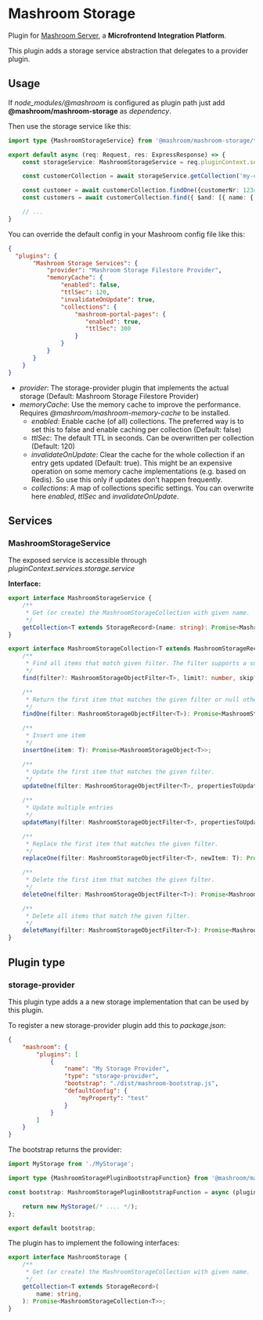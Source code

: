 
# Mashroom Storage

Plugin for [Mashroom Server](https://www.mashroom-server.com), a **Microfrontend Integration Platform**.

This plugin adds a storage service abstraction that delegates to a provider plugin.

## Usage

If *node_modules/@mashroom* is configured as plugin path just add **@mashroom/mashroom-storage** as *dependency*.

Then use the storage service like this:

```ts
import type {MashroomStorageService} from '@mashroom/mashroom-storage/type-definitions';

export default async (req: Request, res: ExpressResponse) => {
    const storageService: MashroomStorageService = req.pluginContext.services.storage.service;

    const customerCollection = await storageService.getCollection('my-collection');

    const customer = await customerCollection.findOne({customerNr: 1234567});
    const customers = await customerCollection.find({ $and: [{ name: { $regex: 'jo.*' } }, { visits: { $gt: 10 } }], 20, 10, { visits: 'desc' });

    // ...
}
```

You can override the default config in your Mashroom config file like this:

```json
{
  "plugins": {
       "Mashroom Storage Services": {
           "provider": "Mashroom Storage Filestore Provider",
           "memoryCache": {
               "enabled": false,
               "ttlSec": 120,
               "invalidateOnUpdate": true,
               "collections": {
                   "mashroom-portal-pages": {
                      "enabled": true,
                      "ttlSec": 300
                   }
               }
           }
       }
    }
}
```

 * _provider_: The storage-provider plugin that implements the actual storage (Default: Mashroom Storage Filestore Provider)
 * _memoryCache_: Use the memory cache to improve the performance. Requires *@mashroom/mashroom-memory-cache* to be installed.
     * _enabled_: Enable cache (of all) collections. The preferred way is to set this to false and enable caching per collection (Default: false)
     * _ttlSec_: The default TTL in seconds. Can be overwritten per collection (Default: 120)
     + _invalidateOnUpdate_: Clear the cache for the whole collection if an entry gets updated (Default: true).
       This might be an expensive operation on some memory cache implementations (e.g. based on Redis). So use this only
       if updates don't happen frequently.
     * _collections_: A map of collections specific settings. You can overwrite here _enabled_, _ttlSec_ and _invalidateOnUpdate_.

## Services

### MashroomStorageService

The exposed service is accessible through _pluginContext.services.storage.service_

**Interface:**

```ts
export interface MashroomStorageService {
    /**
     * Get (or create) the MashroomStorageCollection with given name.
     */
    getCollection<T extends StorageRecord>(name: string): Promise<MashroomStorageCollection<T>>;
}

export interface MashroomStorageCollection<T extends MashroomStorageRecord> {
    /**
     * Find all items that match given filter. The filter supports a subset of Mongo's filter operations (like $gt, $regex, ...).
     */
    find(filter?: MashroomStorageObjectFilter<T>, limit?: number, skip?: number, sort?: MashroomStorageSort<T>): Promise<MashroomStorageSearchResult<T>>;

    /**
     * Return the first item that matches the given filter or null otherwise.
     */
    findOne(filter: MashroomStorageObjectFilter<T>): Promise<MashroomStorageObject<T> | null | undefined>;

    /**
     * Insert one item
     */
    insertOne(item: T): Promise<MashroomStorageObject<T>>;

    /**
     * Update the first item that matches the given filter.
     */
    updateOne(filter: MashroomStorageObjectFilter<T>, propertiesToUpdate: Partial<MashroomStorageObject<T>>): Promise<MashroomStorageUpdateResult>;

    /**
     * Update multiple entries
     */
    updateMany(filter: MashroomStorageObjectFilter<T>, propertiesToUpdate: Partial<MashroomStorageObject<T>>): Promise<MashroomStorageUpdateResult>;

    /**
     * Replace the first item that matches the given filter.
     */
    replaceOne(filter: MashroomStorageObjectFilter<T>, newItem: T): Promise<MashroomStorageUpdateResult>;

    /**
     * Delete the first item that matches the given filter.
     */
    deleteOne(filter: MashroomStorageObjectFilter<T>): Promise<MashroomStorageDeleteResult>;

    /**
     * Delete all items that match the given filter.
     */
    deleteMany(filter: MashroomStorageObjectFilter<T>): Promise<MashroomStorageDeleteResult>;
}
```

## Plugin type

### storage-provider

This plugin type adds a a new storage implementation that can be used by this plugin.

To register a new storage-provider plugin add this to _package.json_:

```json
{
    "mashroom": {
        "plugins": [
            {
                "name": "My Storage Provider",
                "type": "storage-provider",
                "bootstrap": "./dist/mashroom-bootstrap.js",
                "defaultConfig": {
                    "myProperty": "test"
                }
            }
        ]
    }
}
```

The bootstrap returns the provider:

```ts
import MyStorage from './MyStorage';

import type {MashroomStoragePluginBootstrapFunction} from '@mashroom/mashroom-storage/type-definitions';

const bootstrap: MashroomStoragePluginBootstrapFunction = async (pluginName, pluginConfig, pluginContextHolder) => {

    return new MyStorage(/* .... */);
};

export default bootstrap;
```

The plugin has to implement the following interfaces:

```ts
export interface MashroomStorage {
    /**
     * Get (or create) the MashroomStorageCollection with given name.
     */
    getCollection<T extends StorageRecord>(
        name: string,
    ): Promise<MashroomStorageCollection<T>>;
}
```
